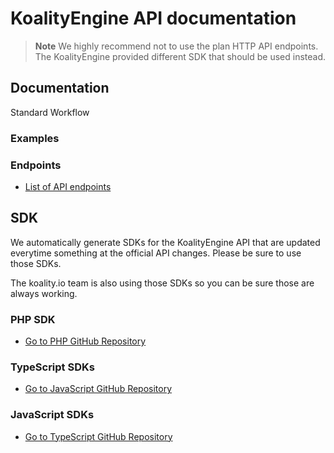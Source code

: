 # KoalityEngine API documentation

> **Note**
> We highly recommend not to use the plan HTTP API endpoints. The KoalityEngine provided different SDK that should be used instead. 

## Documentation

Standard Workflow

### Examples

### Endpoints

- [List of API endpoints](RepositoryOverviews.md)


## SDK

We automatically generate SDKs for the KoalityEngine API that are updated everytime something at the official API changes. Please be sure to use those SDKs.

The koality.io team is also using those SDKs so you can be sure those are always working.

### PHP SDK

- [Go to PHP GitHub Repository](https://github.com/leankoala-gmbh/leankoala-client-php)

### TypeScript SDKs

- [Go to JavaScript GitHub Repository](https://github.com/leankoala-gmbh/leankoala-client-typescript)

### JavaScript SDKs

- [Go to TypeScript GitHub Repository](https://github.com/leankoala-gmbh/leankoala-client-javascript)



